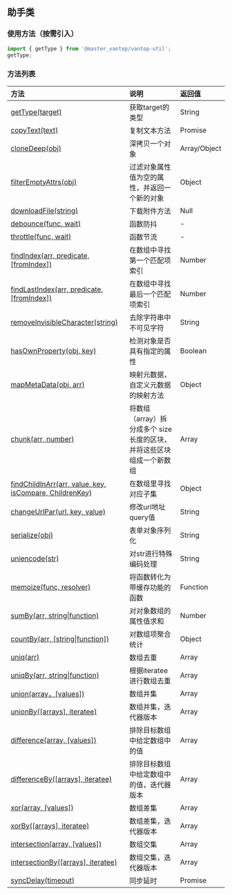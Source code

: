 <!--
 * @Author: your name
 * @Date: 2021-02-02 11:30:05
 * @LastEditTime: 2022-03-21 15:44:11
 * @LastEditors: 蔡远程
 * @Description: In User Settings Edit
 * @FilePath: /vantop-docs/src/views/vantop-util/helper/README.md
-->
## 助手类
### 使用方法（按需引入）
```js
import { getType } from '@master_vantop/vantop-util';
getType;
```
### 方法列表
| 方法          | 说明                 | 返回值     |
| :------------ |:-------------------| :----------|
| [getType(target)](/vantop-util/helper/getType) | 获取target的类型  | String    |
| [copyText(text)](/vantop-util/helper/copyText) | 复制文本方法  | Promise    |
| [cloneDeep(obj)](/vantop-util/helper/cloneDeep) | 深拷贝一个对象 | Array/Object |
| [filterEmptyAttrs(obj)](/vantop-util/helper/filterEmptyAttrs) | 过滤对象属性值为空的属性，并返回一个新的对象 | Object |
| [downloadFile(string)](/vantop-util/helper/downloadFile) | 下载附件方法 | Null |
| [debounce(func, wait)](/vantop-util/helper/debounce) | 函数防抖 |  - |
| [throttle(func, wait)](/vantop-util/helper/throttle) | 函数节流 |  - |
| [findIndex(arr, predicate, [fromIndex])](/vantop-util/helper/findIndex)| 在数组中寻找第一个匹配项索引 | Number
| [findLastIndex(arr, predicate, [fromIndex])](/vantop-util/helper/findLastIndex)| 在数组中寻找最后一个匹配项索引| Number
| [removeInvisibleCharacter(string)](/vantop-util/helper/removeInvisibleCharacter) | 去除字符串中不可见字符 | String |
| [hasOwnProperty(obj, key)](/vantop-util/helper/hasOwnProperty) | 检测对象是否具有指定的属性 | Boolean |
| [mapMetaData(obj, arr)](/vantop-util/helper/mapMetaData) | 映射元数据，自定义元数据的映射方法 | Object |
| [chunk(arr, number)](/vantop-util/helper/chunk) | 将数组（array）拆分成多个 size 长度的区块，并将这些区块组成一个新数组 | Array |
| [findChildInArr(arr, value, key, isCompare, ChildrenKey)](/vantop-util/helper/findChildInArr) | 在数组里寻找对应子集  | Object    |
| [changeUrlPar(url, key, value)](/vantop-util/helper/changeUrlPar) | 修改url地址query值  | String    |
| [serialize(obj)](/vantop-util/helper/serialize) | 表单对象序列化  | String    |
| [uniencode(str)](/vantop-util/helper/uniencode) | 对str进行特殊编码处理  | String    |
| [memoize(func, resolver)](/vantop-util/helper/memoize) | 将函数转化为带缓存功能的函数 | Function |
| [sumBy(arr, string\|function)](/vantop-util/helper/sumBy) | 对对象数组的属性值求和 | Number |
| [countBy(arr, [string\|function])](/vantop-util/helper/countBy) | 对数组项聚合统计 | Object |
| [uniq(arr)](/vantop-util/helper/uniq) | 数组去重  | Array    |
| [uniqBy(arr, string\|function)](/vantop-util/helper/uniqBy) | 根据iteratee进行数组去重  | Array    |
| [union(array，[values])](/vantop-util/helper/union) | 数组并集  | Array    |
| [unionBy([arrays], iteratee)](/vantop-util/helper/unionBy) | 数组并集，迭代器版本  | Array    |
| [difference(array, [values])](/vantop-util/helper/difference) | 排除目标数组中给定数组中的值  | Array    |
| [differenceBy([arrays], iteratee)](/vantop-util/helper/differenceBy) | 排除目标数组中给定数组中的值，迭代器版本  | Array    |
| [xor(array, [values])](/vantop-util/helper/xor) | 数组差集  | Array    |
| [xorBy([arrays], iteratee)](/vantop-util/helper/xorBy) | 数组差集，迭代器版本  | Array    |
| [intersection(array, [values])](/vantop-util/helper/intersection) | 数组交集  | Array    |
| [intersectionBy([arrays], iteratee)](/vantop-util/helper/intersectionBy) | 数组交集，迭代器版本  | Array    |
| [syncDelay(timeout)](/vantop-util/helper/syncDelay) | 同步延时 | Promise |


